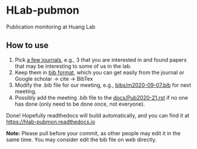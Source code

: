# HLab-pubmon
Publication monitoring at Huang Lab


## How to use
1. Pick [a few journals](https://hlab-pubmon.readthedocs.io/en/latest/#journal-list), 
   e.g., 3 that you are interested in and found papers that may be interesting 
   to some of us in the lab.
2. Keep them in [bib format](https://en.wikipedia.org/wiki/BibTeX), which you 
   can get easily from the journal or Google scholar -> cite -> BibTex
3. Modify the .bib file for our meeting, e.g., [bibs/m2020-09-07.bib](https://github.com/StatBiomed/HLab-pubmon/tree/master/bibs/m2020-09-07.bib) for next
   meeting.
4. Possibly add the meeting .bib file to the [docs/Pub2020-21.rst](https://github.com/StatBiomed/HLab-pubmon/tree/master/docs/Pub2020-21.rst) if no one has done 
   (only need to be done once, not everyone).

Done! Hopefully readthedocs will build automatically, and you can find it at https://hlab-pubmon.readthedocs.io


**Note:** Please pull before your commit, as other people may edit it in the same
time. You may consider edit the bib file on web directly.
